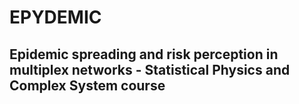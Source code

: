 # EPYDEMIC
## Epidemic spreading and risk perception in multiplex networks - Statistical Physics and Complex System course
